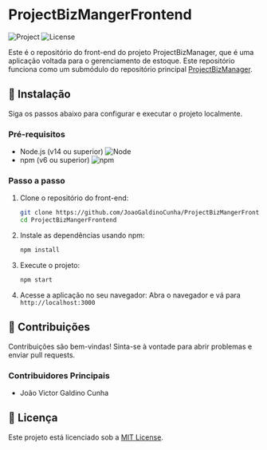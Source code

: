 # ProjectBizMangerFrontend

![Project](https://img.shields.io/badge/Project-Frontend-blue) ![License](https://img.shields.io/badge/License-MIT-green)

Este é o repositório do front-end do projeto ProjectBizManager, que é uma aplicação voltada para o gerenciamento de estoque. Este repositório funciona como um submódulo do repositório principal [ProjectBizManager](https://github.com/JoaoGaldinoCunha/ProjectBizManager.git).

## 🚀 Instalação

Siga os passos abaixo para configurar e executar o projeto localmente.

### Pré-requisitos

- Node.js (v14 ou superior) ![Node](https://img.shields.io/badge/Node.js-v14+-brightgreen)
- npm (v6 ou superior) ![npm](https://img.shields.io/badge/npm-v6+-red)

### Passo a passo

1. Clone o repositório do front-end:
    ```bash
    git clone https://github.com/JoaoGaldinoCunha/ProjectBizMangerFrontend.git
    cd ProjectBizMangerFrontend
    ```

2. Instale as dependências usando npm:
    ```bash
    npm install
    ```

3. Execute o projeto:
    ```bash
    npm start
    ```

4. Acesse a aplicação no seu navegador:
    Abra o navegador e vá para `http://localhost:3000`

## 🤝 Contribuições

Contribuições são bem-vindas! Sinta-se à vontade para abrir problemas e enviar pull requests.

### Contribuidores Principais

- João Victor Galdino Cunha

## 📜 Licença

Este projeto está licenciado sob a [MIT License](LICENSE).
